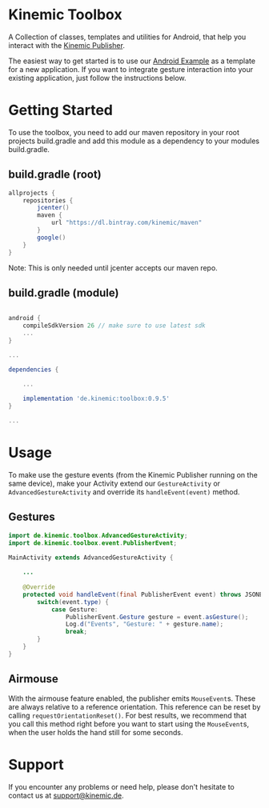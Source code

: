 # Kinemic Toolbox
A Collection of classes, templates and utilities for Android, that help you interact with the [Kinemic Publisher](https://kinemic.de/evalpackage.html).

The easiest way to get started is to use our [Android Example](https://github.com/kinemic/kinemic-example-android) as a template for a new application.
If you want to integrate gesture interaction into your existing application, just follow the instructions below.

# Getting Started
To use the toolbox, you need to add our maven repository in your root projects build.gradle
and add this module as a dependency to your modules build.gradle.
## build.gradle (root)
```groovy
allprojects {
    repositories {
        jcenter()
        maven {
            url "https://dl.bintray.com/kinemic/maven"
        }
        google()
    }
}
```

Note: This is only needed until jcenter accepts our maven repo.

## build.gradle (module)
```groovy

android {
    compileSdkVersion 26 // make sure to use latest sdk
    ...
}

...

dependencies {

    ...
    
    implementation 'de.kinemic:toolbox:0.9.5'
}

...

```

# Usage

To make use the gesture events (from the Kinemic Publisher running on the same device),
make your Activity extend our `GestureActivity` or `AdvancedGestureActivity` and override 
its `handleEvent(event)` method.

## Gestures
```java
import de.kinemic.toolbox.AdvancedGestureActivity;
import de.kinemic.toolbox.event.PublisherEvent;

MainActivity extends AdvancedGestureActivity {
    
    ...
    
    @Override
    protected void handleEvent(final PublisherEvent event) throws JSONException {
        switch(event.type) {
            case Gesture:
                PublisherEvent.Gesture gesture = event.asGesture();
                Log.d("Events", "Gesture: " + gesture.name);
                break;
        }
    }
}
```

## Airmouse

With the airmouse feature enabled, the publisher emits `MouseEvent`s.
These are always relative to a reference orientation.
This reference can be reset by calling `requestOrientationReset()`.
For best results, we recommend that you call this method right before you 
want to start using the `MouseEvent`s, when the user holds the hand still for some seconds.

# Support

If you encounter any problems or need help, please don't hesitate to contact us
at [support@kinemic.de](mailto:support@kinemic.de).

